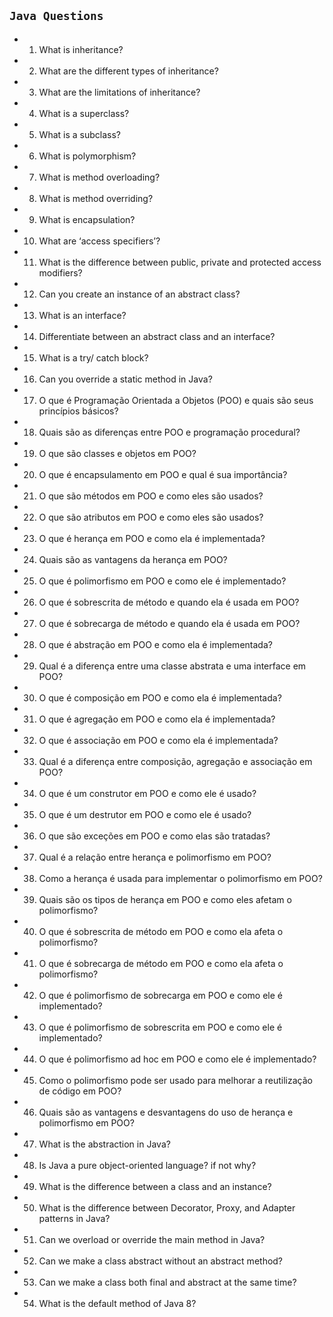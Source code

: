 ## `Java Questions`

- 01. What is inheritance?
- 02. What are the different types of inheritance?
- 03. What are the limitations of inheritance?
- 04. What is a superclass?
- 05. What is a subclass?
- 06. What is polymorphism?
- 07. What is method overloading?
- 08. What is method overriding?
- 09. What is encapsulation?
- 10. What are ‘access specifiers’?
- 11. What is the difference between public, private and protected access modifiers?
- 12. Can you create an instance of an abstract class?
- 13. What is an interface?
- 14. Differentiate between an abstract class and an interface?
- 15. What is a try/ catch block?
- 16. Can you override a static method in Java?
- 17. O que é Programação Orientada a Objetos (POO) e quais são seus princípios básicos?
- 18. Quais são as diferenças entre POO e programação procedural?
- 19. O que são classes e objetos em POO?
- 20. O que é encapsulamento em POO e qual é sua importância?
- 21. O que são métodos em POO e como eles são usados?
- 22. O que são atributos em POO e como eles são usados?
- 23. O que é herança em POO e como ela é implementada?
- 24. Quais são as vantagens da herança em POO?
- 25. O que é polimorfismo em POO e como ele é implementado?
- 26. O que é sobrescrita de método e quando ela é usada em POO?
- 27. O que é sobrecarga de método e quando ela é usada em POO?
- 28. O que é abstração em POO e como ela é implementada?
- 29. Qual é a diferença entre uma classe abstrata e uma interface em POO?
- 30. O que é composição em POO e como ela é implementada?
- 31. O que é agregação em POO e como ela é implementada?
- 32. O que é associação em POO e como ela é implementada?
- 33. Qual é a diferença entre composição, agregação e associação em POO?
- 34. O que é um construtor em POO e como ele é usado?
- 35. O que é um destrutor em POO e como ele é usado?
- 36. O que são exceções em POO e como elas são tratadas?
- 37. Qual é a relação entre herança e polimorfismo em POO?
- 38. Como a herança é usada para implementar o polimorfismo em POO?
- 39. Quais são os tipos de herança em POO e como eles afetam o polimorfismo?
- 40. O que é sobrescrita de método em POO e como ela afeta o polimorfismo?
- 41. O que é sobrecarga de método em POO e como ela afeta o polimorfismo?
- 42. O que é polimorfismo de sobrecarga em POO e como ele é implementado?
- 43. O que é polimorfismo de sobrescrita em POO e como ele é implementado?
- 44. O que é polimorfismo ad hoc em POO e como ele é implementado?
- 45. Como o polimorfismo pode ser usado para melhorar a reutilização de código em POO?
- 46. Quais são as vantagens e desvantagens do uso de herança e polimorfismo em POO?
- 47. What is the abstraction in Java?
- 48. Is Java a pure object-oriented language? if not why?
- 49. What is the difference between a class and an instance?
- 50. What is the difference between Decorator, Proxy, and Adapter patterns in Java?
- 51. Can we overload or override the main method in Java?
- 52. Can we make a class abstract without an abstract method?
- 53. Can we make a class both final and abstract at the same time?
- 54. What is the default method of Java 8?
